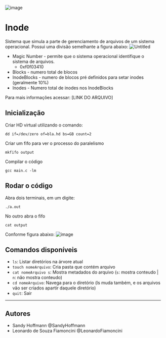 
![image](https://github.com/SandyHoffmann/Inode/assets/60969091/9aba0c19-6c11-4d19-8dae-644b210d538a)

# Inode

Sistema que simula a parte de gerenciamento de arquivos de um sistema operacional. Possui uma divisão semelhante a figura abaixo:
![Untitled](https://github.com/SandyHoffmann/Inode/assets/60969091/4a4f762c-7cd6-4a0d-942a-22aa7df8739a)
- Magic Number - permite que o sistema operacional identifique o sistema de arquivos.
    - 0xf0f03410
- Blocks - numero total de blocos
- InodeBlocks - numero de blocos pré definidos para setar inodes (geralmente 10%)
- Inodes - Numero total de inodes nos InodeBlocks
  
Para mais informações acessar: [LINK DO ARQUIVO]

## Inicialização

Criar HD virtual utilizando o comando:
```
dd if=/dev/zero of=bla.hd bs=GB count=2
```
Criar um fifo para ver o processo do paralelismo
```
mkfifo output
```
Compilar o código
```
gcc main.c -lm
```

## Rodar o código
Abra dois terminais, em um digite:
```
./a.out
```
No outro abra o fifo
```
cat output
```
Conforme figura abaixo:
![image](https://github.com/SandyHoffmann/Inode/assets/60969091/9706bafa-b1f8-497f-8949-5b85058a9c01)

## Comandos disponíveis
- `ls`: Listar diretórios na árvore atual
- `touch nomeArquivo`: Cria pasta que contém arquivo
- `cat nomeArquivo s`: Mostra metadados do arquivo (`s`: mostra conteudo | `n`: não mostra conteudo)
- `cd nomeArquivo`: Navega para o diretório (ls muda também, e os arquivos vão ser criados apartir daquele diretório)
- `quit`: Sair

---
## Autores
- Sandy Hoffmann @SandyHoffmann
- Leonardo de Souza Fiamoncini @LeonardoFiamoncini
